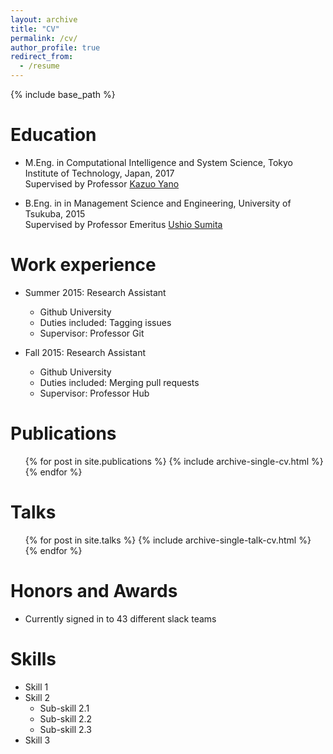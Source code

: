 ```yaml
---
layout: archive
title: "CV"
permalink: /cv/
author_profile: true
redirect_from:
  - /resume
---
```


{% include base_path %}

Education
======
* M.Eng. in Computational Intelligence and System Science, Tokyo Institute of Technology, Japan, 2017  
  Supervised by Professor [Kazuo Yano](https://scholar.google.co.jp/citations?hl=ja&user=tqMGsJwAAAAJ)  
  
* B.Eng. in in Management Science and Engineering, University of Tsukuba, 2015  
  Supervised by Professor Emeritus [Ushio Sumita](https://researchmap.jp/read0078304/?lang=english)


Work experience
======
* Summer 2015: Research Assistant
  * Github University
  * Duties included: Tagging issues
  * Supervisor: Professor Git

* Fall 2015: Research Assistant
  * Github University
  * Duties included: Merging pull requests
  * Supervisor: Professor Hub
  
Publications
======
  <ul>{% for post in site.publications %}
    {% include archive-single-cv.html %}
  {% endfor %}</ul>
  
Talks
======
  <ul>{% for post in site.talks %}
    {% include archive-single-talk-cv.html %}
  {% endfor %}</ul>
    
Honors and Awards
======
* Currently signed in to 43 different slack teams  

Skills
======
* Skill 1
* Skill 2
  * Sub-skill 2.1
  * Sub-skill 2.2
  * Sub-skill 2.3
* Skill 3
